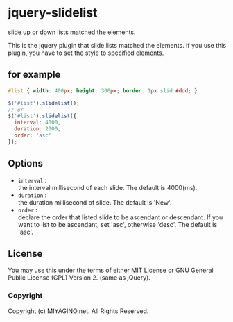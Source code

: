 jquery-slidelist
================
slide up or down lists matched the elements.

This is the jquery plugin that slide lists matched the elements.
If you use this plugin, you have to set the style to specified elements.

for example
-----------

```css
#list { width: 400px; height: 300px; border: 1px slid #ddd; }
```
```javascript
$('#list').slidelist();
// or
$('#list').slidelist({
  interval: 4000,
  duration: 2000,
  order: 'asc'
});
```

Options
-------
+ `interval` :  
  the interval millisecond of each slide. The default is 4000(ms).
+ `duration` :  
  the duration millisecond of slide. The default is 'New'.
+ `order` :  
  declare the order that listed slide to be ascendant or descendant.
  If you want to list to be ascendant, set 'asc', otherwise 'desc'.
  The default is 'asc'.

License
-------
You may use this under the terms of either MIT License or
GNU General Public License (GPL) Version 2. (same as jQuery).

### Copyright
Copyright (c) MIYAGINO.net. All Rights Reserved.
